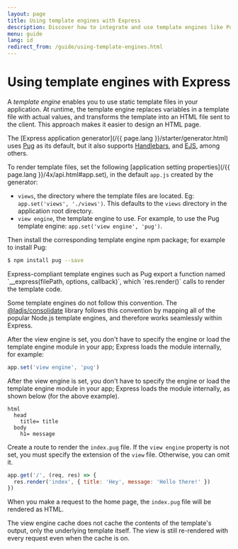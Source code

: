 ```yaml
---
layout: page
title: Using template engines with Express
description: Discover how to integrate and use template engines like Pug, Handlebars, and EJS with Express.js to render dynamic HTML pages efficiently.
menu: guide
lang: id
redirect_from: /guide/using-template-engines.html
---
```


# Using template engines with Express

A _template engine_ enables you to use static template files in your application. At runtime, the template engine replaces
variables in a template file with actual values, and transforms the template into an HTML file sent to the client.
This approach makes it easier to design an HTML page.

The [Express application generator](/{{ page.lang }}/starter/generator.html) uses [Pug](https://pugjs.org/api/getting-started.html) as its default, but it also supports [Handlebars](https://www.npmjs.com/package/handlebars), and [EJS](https://www.npmjs.com/package/ejs), among others.

To render template files, set the following [application setting properties](/{{ page.lang }}/4x/api.html#app.set), in the default `app.js` created by the generator:

- `views`, the directory where the template files are located. Eg: `app.set('views', './views')`.
  This defaults to the `views` directory in the application root directory.
- `view engine`, the template engine to use. For example, to use the Pug template engine: `app.set('view engine', 'pug')`.

Then install the corresponding template engine npm package; for example to install Pug:

```bash
$ npm install pug --save
```

<div class="doc-box doc-notice" markdown="1">
Express-compliant template engines such as Pug export a function named `__express(filePath, options, callback)`,
which `res.render()` calls to render the template code.

Some template engines do not follow this convention. The [@ladjs/consolidate](https://www.npmjs.com/package/@ladjs/consolidate)
library follows this convention by mapping all of the popular Node.js template engines, and therefore works seamlessly within Express.

</div>

After the view engine is set, you don't have to specify the engine or load the template engine module in your app;
Express loads the module internally, for example:

```js
app.set('view engine', 'pug')
```

After the view engine is set, you don't have to specify the engine or load the template engine module in your app;
Express loads the module internally, as shown below (for the above example).

```pug
html
  head
    title= title
  body
    h1= message
```

Create a route to render the `index.pug` file. If the `view engine` property is not set,
you must specify the extension of the `view` file. Otherwise, you can omit it.

```js
app.get('/', (req, res) => {
  res.render('index', { title: 'Hey', message: 'Hello there!' })
})
```

When you make a request to the home page, the `index.pug` file will be rendered as HTML.

The view engine cache does not cache the contents of the template's output, only the underlying template itself. The view is still re-rendered with every request even when the cache is on.
